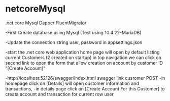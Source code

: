 # netcoreMysql
.net core Mysql Dapper FluentMigrator

-First Create database using Mysql (Test using 10.4.22-MariaDB)


-Update the connection string user, password in appsettings.json


-start the .net core web application
home page will open by default listing current Customers (2 created on startup)
in top navigation we can click on second link to open the form that allow creation on account by customer ID "[Create Account]"

-http://localhost:52126/swagger/index.html swagger link cusromer POST
-in homepage click on [Details] will open customer information and transactions, 
-in details page click on [Create Account For this Customer] to creata account and transaction for current row user
